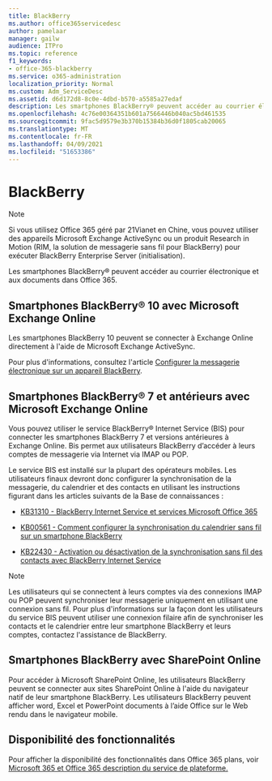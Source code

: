 ```yaml
---
title: BlackBerry
ms.author: office365servicedesc
author: pamelaar
manager: gailw
audience: ITPro
ms.topic: reference
f1_keywords:
- office-365-blackberry
ms.service: o365-administration
localization_priority: Normal
ms.custom: Adm_ServiceDesc
ms.assetid: d6d172d8-8c0e-4dbd-b570-a5585a27edaf
description: Les smartphones BlackBerry® peuvent accéder au courrier électronique et aux documents dans Office 365.
ms.openlocfilehash: 4c76e00364351b601a7566446b040ac5bd461535
ms.sourcegitcommit: 9fac5d9579e3b370b15384b36d0f1805cab20065
ms.translationtype: MT
ms.contentlocale: fr-FR
ms.lasthandoff: 04/09/2021
ms.locfileid: "51653386"
---
```

# <a name="blackberry"></a>BlackBerry

> [!NOTE]
> Si vous utilisez Office 365 géré par 21Vianet en Chine, vous pouvez utiliser des appareils Microsoft Exchange ActiveSync ou un produit Research in Motion (RIM, la solution de messagerie sans fil pour BlackBerry) pour exécuter BlackBerry Enterprise Server (initialisation). 
  
Les smartphones BlackBerry® peuvent accéder au courrier électronique et aux documents dans Office 365.
  
## <a name="blackberry-10-smartphones-with-microsoft-exchange-online"></a>Smartphones BlackBerry® 10 avec Microsoft Exchange Online

Les smartphones BlackBerry 10 peuvent se connecter à Exchange Online directement à l'aide de Microsoft Exchange ActiveSync.
  
Pour plus d'informations, consultez l'article [Configurer la messagerie électronique sur un appareil BlackBerry](https://go.microsoft.com/fwlink/?linkid=863394).
  
## <a name="blackberry-7-and-earlier-smartphones-with-microsoft-exchange-online"></a>Smartphones BlackBerry® 7 et antérieurs avec Microsoft Exchange Online

Vous pouvez utiliser le service BlackBerry® Internet Service (BIS) pour connecter les smartphones BlackBerry 7 et versions antérieures à Exchange Online. Bis permet aux utilisateurs BlackBerry d’accéder à leurs comptes de messagerie via Internet via IMAP ou POP.
  
Le service BIS est installé sur la plupart des opérateurs mobiles. Les utilisateurs finaux devront donc configurer la synchronisation de la messagerie, du calendrier et des contacts en utilisant les instructions figurant dans les articles suivants de la Base de connaissances :
  
- [KB31310 - BlackBerry Internet Service et services Microsoft Office 365](https://go.microsoft.com/fwlink/?LinkID=826158&amp;clcid=0x409)
    
- [KB00561 - Comment configurer la synchronisation du calendrier sans fil sur un smartphone BlackBerry](https://go.microsoft.com/fwlink/?LinkID=826160&amp;clcid=0x409)
    
- [KB22430 - Activation ou désactivation de la synchronisation sans fil des contacts avec BlackBerry Internet Service](https://go.microsoft.com/fwlink/?LinkID=826161&amp;clcid=0x409)
    
> [!NOTE]
> Les utilisateurs qui se connectent à leurs comptes via des connexions IMAP ou POP peuvent synchroniser leur messagerie uniquement en utilisant une connexion sans fil. Pour plus d'informations sur la façon dont les utilisateurs du service BIS peuvent utiliser une connexion filaire afin de synchroniser les contacts et le calendrier entre leur smartphone BlackBerry et leurs comptes, contactez l'assistance de BlackBerry. 
  
## <a name="blackberry-smartphones-with-sharepoint-online"></a>Smartphones BlackBerry avec SharePoint Online

Pour accéder à Microsoft SharePoint Online, les utilisateurs BlackBerry peuvent se connecter aux sites SharePoint Online à l'aide du navigateur natif de leur smartphone BlackBerry. Les utilisateurs BlackBerry peuvent afficher word, Excel et PowerPoint documents à l’aide Office sur le Web rendu dans le navigateur mobile.
  
## <a name="feature-availability"></a>Disponibilité des fonctionnalités

Pour afficher la disponibilité des fonctionnalités dans Office 365 plans, voir [Microsoft 365 et Office 365 description du service de plateforme.](office-365-platform-service-description.md)
  